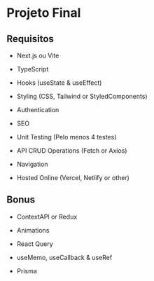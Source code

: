 # Projeto Final

## Requisitos

- Next.js ou Vite

- TypeScript

- Hooks (useState & useEffect)

- Styling (CSS, Tailwind or StyledComponents)

- Authentication

- SEO

- Unit Testing (Pelo menos 4 testes)

- API CRUD Operations (Fetch or Axios)

- Navigation

- Hosted Online (Vercel, Netlify or other)

## Bonus

- ContextAPI or Redux

- Animations

- React Query

- useMemo, useCallback & useRef

- Prisma
